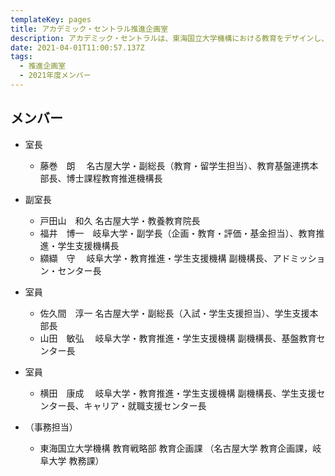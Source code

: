 ```yaml
---
templateKey: pages
title: アカデミック・セントラル推進企画室
description: アカデミック・セントラルは、東海国立大学機構における教育をデザインし、岐阜大学と名古屋大学における様々な取組を推進していきます。アカデミック・セントラル推進企画室はその中核を担う組織で，機構における教育改革に関する施策の企画・立案を行います．
date: 2021-04-01T11:00:57.137Z
tags:
  - 推進企画室
  - 2021年度メンバー
---
```

## メンバー

* 室長

  * 藤巻　朗　 名古屋大学・副総長（教育・留学生担当）、教育基盤連携本部長、博士課程教育推進機構長
* 副室長

  * 戸田山　和久 名古屋大学・教養教育院長
  * 福井　博一　岐阜大学・副学長（企画・教育・評価・基金担当）、教育推進・学生支援機構長
  * 纐纈　守 　岐阜大学・教育推進・学生支援機構 副機構長、アドミッション・センター長
* 室員

  * 佐久間　淳一 名古屋大学・副総長（入試・学生支援担当）、学生支援本部長
  * 山田　敏弘 　岐阜大学・教育推進・学生支援機構 副機構長、基盤教育センター長
* 室員

  * 横田　康成 　岐阜大学・教育推進・学生支援機構 副機構長、学生支援センター長、キャリア・就職支援センター長
* （事務担当）

  * 東海国立大学機構 教育戦略部 教育企画課
    （名古屋大学 教育企画課，岐阜大学 教務課）